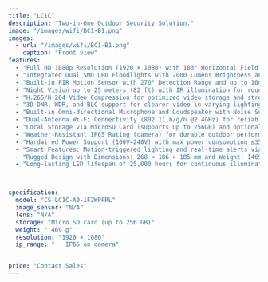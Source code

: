 ```yaml
---
title: "LC1C"
description: "Two-in-One Outdoor Security Solution."
image: "/images/wifi/BC1-B1.png"
images:
  - url: "/images/wifi/BC1-B1.png"
    caption: "Front view"
features:
  - "Full HD 1080p Resolution (1920 × 1080) with 103° Horizontal Field of View for crystal-clear monitoring"
  - "Integrated Dual SMD LED Floodlights with 2000 Lumens Brightness and 3000K Warm Light"
  - "Built-in PIR Motion Sensor with 270° Detection Range and up to 10m (33 ft) Detection Distance"
  - "Night Vision up to 25 meters (82 ft) with IR illumination for round-the-clock security"
  - "H.265/H.264 Video Compression for optimized video storage and streaming"
  - "3D DNR, WDR, and BLC support for clearer video in varying lighting conditions"
  - "Built-in Omni-directional Microphone and Loudspeaker with Noise Suppression for Two-Way Talk"
  - "Dual-Antenna Wi-Fi Connectivity (802.11 b/g/n @2.4GHz) for reliable signal performance"
  - "Local Storage via MicroSD Card (supports up to 256GB) and optional EZVIZ Cloud Storage"
  - "Weather-Resistant IP65 Rating (camera) for durable outdoor performance"
  - "Hardwired Power Support (100V–240V) with max power consumption ≤35W"
  - "Smart Features: Motion-triggered lighting and real-time alerts via the EZVIZ App"
  - "Rugged Design with Dimensions: 268 × 186 × 185 mm and Weight: 1469g (3.24 lbs)"
  - "Long-lasting LED lifespan of 25,000 hours for continuous illumination and surveillance"



specification:
  model: "CS-LC1C-A0-1F2WPFRL"
  image_sensor: "N/A"
  lens: "N/A"
  storage: "Micro SD card (up to 256 GB)"
  weight: "	469 g"
  resolution: "1920 × 1080"
  ip_range: "	IP65 on camera"


price: "Contact Sales"
---
```

